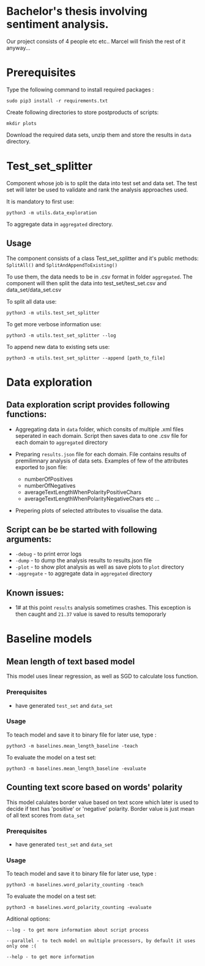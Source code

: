 # Bachelor's thesis involving sentiment analysis.

Our project consists of 4 people etc etc.. Marcel will finish the rest of it anyway...

# Prerequisites

Type the following command to install required packages :

```
sudo pip3 install -r requirements.txt
```
Create following directories to store postproducts of scripts:
```
mkdir plots
```
Download the required data sets, unzip them and store the results in ```data``` directory.

# Test_set_splitter
Component whose job is to split the data into test set and data set. The test set will later be used to validate and rank the analysis approaches used.

It is mandatory to first use:
```
python3 -m utils.data_exploration
```

To aggregate data in ```aggregated``` directory.

## Usage
The component consists of a class Test_set_splitter and it's public methods:
`SplitAll()` and `SplitAndAppendToExisting()`

To use them, the data needs to be in .csv format in folder `aggregated`. The component will then split the data into test_set/test_set.csv and data_set/data_set.csv

To split all data use:
```
python3 -m utils.test_set_splitter
```

To get more verbose information use:
```
python3 -m utils.test_set_splitter --log
```

To append new data to existing sets use:
```
python3 -m utils.test_set_splitter --append [path_to_file]
```

# Data exploration

## Data exploration script provides following functions:
  * Aggregating data in ```data``` folder, which consits of multiple .xml files seperated in each domain. Script then saves data to one .csv file for each domain to ```aggregated``` directory

  * Preparing ```results.json``` file for each domain. File contains results of premilimnary analysis of data sets. Examples of few of the attributes exported to json file: 
    - numberOfPositives
    - numberOfNegatives
    - averageTextLengthWhenPolarityPositiveChars
    - averageTextLengthWhenPolarityNegativeChars 
  etc ...
  
  * Prepering plots of selected attributes to visualise the data.

## Script can be be started with following arguments: 
  * ```-debug``` - to print error logs
  * ```-dump``` - to dump the analysis results to results.json file
  * ```-plot``` - to show plot analysis as well as save plots to ```plot``` directory
  * ```-aggregate``` - to aggregate data in ```aggregated``` directory

## Known issues:
  * 1# at this point ```results``` analysis sometimes crashes. This exception is then caught and ```21.37``` value is saved to results temoporarly

# Baseline models

## Mean length of text based model
This model uses linear regression, as well as SGD to calculate loss function. 
### Prerequisites
  - have generated ```test_set``` and ```data_set```

### Usage
To teach model and save it to binary file for later use, type :
```
python3 -m baselines.mean_length_baseline -teach
```
To evaluate the model on a test set:
```
python3 -m baselines.mean_length_baseline -evaluate
```

## Counting text score based on words' polarity
This model calulates border value based on text score which later is used to decide if text has 'positive' or 'negative' polarity. Border value is just mean of all text scores from ```data_set```
### Prerequisites
  - have generated ```test_set``` and ```data_set```
### Usage
To teach model and save it to binary file for later use, type :
```
python3 -m baselines.word_polarity_counting -teach
```
To evaluate the model on a test set:
```
python3 -m baselines.word_polarity_counting -evaluate
```
Aditional options:
```
--log - to get more information about script process
```
```
--parallel - to tech model on multiple processors, by default it uses only one :(
```
```
--help - to get more information
```
